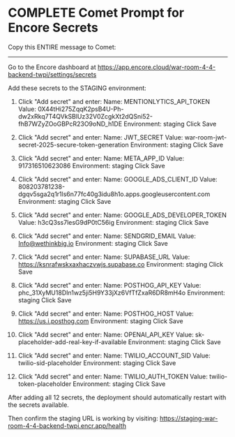 # COMPLETE Comet Prompt for Encore Secrets

Copy this ENTIRE message to Comet:

---

Go to the Encore dashboard at https://app.encore.cloud/war-room-4-4-backend-twpi/settings/secrets

Add these secrets to the STAGING environment:

1. Click "Add secret" and enter:
   Name: MENTIONLYTICS_API_TOKEN
   Value: 0X44tHi275ZqqK2psB4U-Ph-dw2xRkq7T4QVkSBlUz32V0ZcgkXt2dQSni52-fhB7WZyZOoGBPcR23O9oND_h1DE
   Environment: staging
   Click Save

2. Click "Add secret" and enter:
   Name: JWT_SECRET
   Value: war-room-jwt-secret-2025-secure-token-generation
   Environment: staging
   Click Save

3. Click "Add secret" and enter:
   Name: META_APP_ID
   Value: 917316510623086
   Environment: staging
   Click Save

4. Click "Add secret" and enter:
   Name: GOOGLE_ADS_CLIENT_ID
   Value: 808203781238-dgqv5sga2q1r1ls6n77fc40g3idu8h1o.apps.googleusercontent.com
   Environment: staging
   Click Save

5. Click "Add secret" and enter:
   Name: GOOGLE_ADS_DEVELOPER_TOKEN
   Value: h3cQ3ss7lesG9dP0tC56ig
   Environment: staging
   Click Save

6. Click "Add secret" and enter:
   Name: SENDGRID_EMAIL
   Value: Info@wethinkbig.io
   Environment: staging
   Click Save

7. Click "Add secret" and enter:
   Name: SUPABASE_URL
   Value: https://ksnrafwskxaxhaczvwjs.supabase.co
   Environment: staging
   Click Save

8. Click "Add secret" and enter:
   Name: POSTHOG_API_KEY
   Value: phc_31XyMU18DIn1wz5ji5H9Y33jXz6VfTfZxaR6DR8mH4o
   Environment: staging
   Click Save

9. Click "Add secret" and enter:
   Name: POSTHOG_HOST
   Value: https://us.i.posthog.com
   Environment: staging
   Click Save

10. Click "Add secret" and enter:
    Name: OPENAI_API_KEY
    Value: sk-placeholder-add-real-key-if-available
    Environment: staging
    Click Save

11. Click "Add secret" and enter:
    Name: TWILIO_ACCOUNT_SID
    Value: twilio-sid-placeholder
    Environment: staging
    Click Save

12. Click "Add secret" and enter:
    Name: TWILIO_AUTH_TOKEN
    Value: twilio-token-placeholder
    Environment: staging
    Click Save

After adding all 12 secrets, the deployment should automatically restart with the secrets available.

Then confirm the staging URL is working by visiting:
https://staging-war-room-4-4-backend-twpi.encr.app/health
